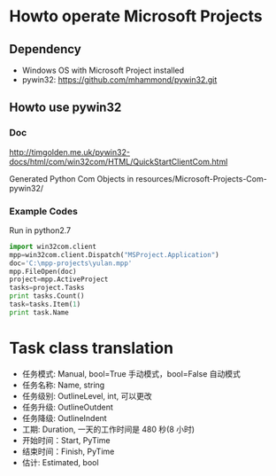 # Howto operate Microsoft Projects

## Dependency

- Windows OS with Microsoft Project installed
- pywin32: https://github.com/mhammond/pywin32.git

## Howto use pywin32

### Doc

http://timgolden.me.uk/pywin32-docs/html/com/win32com/HTML/QuickStartClientCom.html

Generated Python Com Objects in resources/Microsoft-Projects-Com-pywin32/

### Example Codes

Run in python2.7

```python
import win32com.client
mpp=win32com.client.Dispatch("MSProject.Application")
doc='C:\mpp-projects\yulan.mpp'
mpp.FileOpen(doc)
project=mpp.ActiveProject
tasks=project.Tasks
print tasks.Count()
task=tasks.Item(1)
print task.Name
```

# Task class translation

- 任务模式: Manual, bool=True 手动模式，bool=False 自动模式
- 任务名称: Name, string
- 任务级别: OutlineLevel, int, 可以更改
- 任务升级: OutlineOutdent
- 任务降级: OutlineIndent
- 工期: Duration, 一天的工作时间是 480 秒(8 小时)
- 开始时间：Start, PyTime
- 结束时间：Finish, PyTime
- 估计: Estimated, bool
